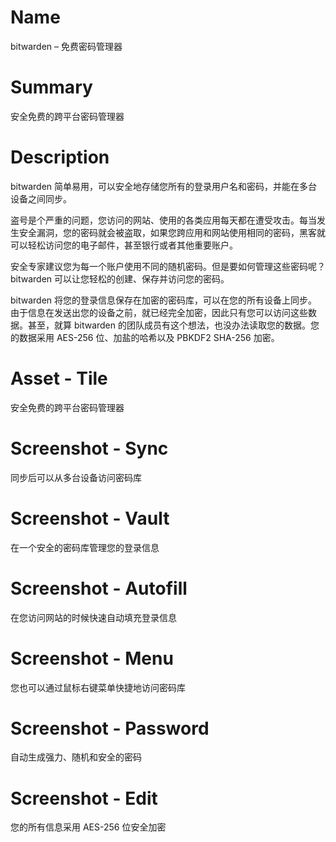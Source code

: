 # Name

bitwarden – 免费密码管理器

# Summary

安全免费的跨平台密码管理器

# Description

bitwarden 简单易用，可以安全地存储您所有的登录用户名和密码，并能在多台设备之间同步。

盗号是个严重的问题，您访问的网站、使用的各类应用每天都在遭受攻击。每当发生安全漏洞，您的密码就会被盗取，如果您跨应用和网站使用相同的密码，黑客就可以轻松访问您的电子邮件，甚至银行或者其他重要账户。

安全专家建议您为每一个账户使用不同的随机密码。但是要如何管理这些密码呢？ bitwarden 可以让您轻松的创建、保存并访问您的密码。

bitwarden 将您的登录信息保存在加密的密码库，可以在您的所有设备上同步。由于信息在发送出您的设备之前，就已经完全加密，因此只有您可以访问这些数据。甚至，就算 bitwarden 的团队成员有这个想法，也没办法读取您的数据。您的数据采用 AES-256 位、加盐的哈希以及 PBKDF2 SHA-256 加密。

# Asset - Tile

安全免费的跨平台密码管理器

# Screenshot - Sync

同步后可以从多台设备访问密码库

# Screenshot - Vault

在一个安全的密码库管理您的登录信息

# Screenshot - Autofill

在您访问网站的时候快速自动填充登录信息

# Screenshot - Menu

您也可以通过鼠标右键菜单快捷地访问密码库

# Screenshot - Password

自动生成强力、随机和安全的密码

# Screenshot - Edit

您的所有信息采用 AES-256 位安全加密
